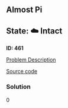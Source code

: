 ## Almost Pi

## State: :cloud: **Intact**

**ID: 461**

[Problem Description](https://projecteuler.net/problem=461)

[Source code](main.cpp)

### Solution
0
